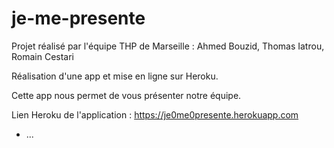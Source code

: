 # je-me-presente
Projet réalisé par l'équipe THP de Marseille : Ahmed Bouzid, Thomas Iatrou, Romain Cestari

Réalisation d'une app et mise en ligne sur Heroku.

Cette app nous permet de vous présenter notre équipe.


Lien Heroku de l'application : https://je0me0presente.herokuapp.com

* ...
